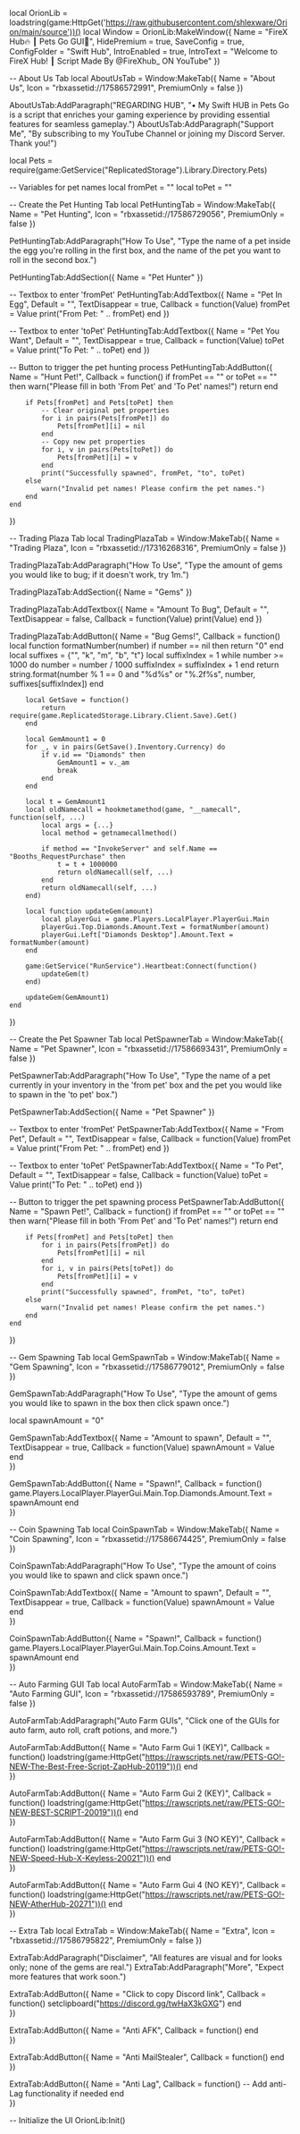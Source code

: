local OrionLib = loadstring(game:HttpGet('https://raw.githubusercontent.com/shlexware/Orion/main/source'))()
local Window = OrionLib:MakeWindow({
    Name = "FireX Hub🔥 ┃ Pets Go GUI🎲",
    HidePremium = true,
    SaveConfig = true,
    ConfigFolder = "Swift Hub",
    IntroEnabled = true,
    IntroText = "Welcome to FireX Hub! ┃ Script Made By @FireXhub_ ON YouTube"
})

-- About Us Tab
local AboutUsTab = Window:MakeTab({
    Name = "About Us",
    Icon = "rbxassetid://17586572991",
    PremiumOnly = false
})

AboutUsTab:AddParagraph("REGARDING HUB", "• My Swift HUB in Pets Go is a script that enriches your gaming experience by providing essential features for seamless gameplay.")
AboutUsTab:AddParagraph("Support Me", "By subscribing to my YouTube Channel or joining my Discord Server. Thank you!")

local Pets = require(game:GetService("ReplicatedStorage").Library.Directory.Pets)

-- Variables for pet names
local fromPet = ""
local toPet = ""

-- Create the Pet Hunting Tab
local PetHuntingTab = Window:MakeTab({
    Name = "Pet Hunting",
    Icon = "rbxassetid://17586729056",
    PremiumOnly = false
})

PetHuntingTab:AddParagraph("How To Use", "Type the name of a pet inside the egg you're rolling in the first box, and the name of the pet you want to roll in the second box.")

PetHuntingTab:AddSection({ Name = "Pet Hunter" })

-- Textbox to enter 'fromPet'
PetHuntingTab:AddTextbox({
    Name = "Pet In Egg",
    Default = "",
    TextDisappear = true,
    Callback = function(Value)
        fromPet = Value
        print("From Pet: " .. fromPet)
    end
})

-- Textbox to enter 'toPet'
PetHuntingTab:AddTextbox({
    Name = "Pet You Want",
    Default = "",
    TextDisappear = true,
    Callback = function(Value)
        toPet = Value
        print("To Pet: " .. toPet)
    end
})

-- Button to trigger the pet hunting process
PetHuntingTab:AddButton({
    Name = "Hunt Pet!",
    Callback = function()
        if fromPet == "" or toPet == "" then
            warn("Please fill in both 'From Pet' and 'To Pet' names!")
            return
        end
        
        if Pets[fromPet] and Pets[toPet] then
            -- Clear original pet properties
            for i in pairs(Pets[fromPet]) do
                Pets[fromPet][i] = nil
            end
            -- Copy new pet properties
            for i, v in pairs(Pets[toPet]) do
                Pets[fromPet][i] = v
            end
            print("Successfully spawned", fromPet, "to", toPet)
        else
            warn("Invalid pet names! Please confirm the pet names.")
        end
    end
})

-- Trading Plaza Tab
local TradingPlazaTab = Window:MakeTab({
    Name = "Trading Plaza",
    Icon = "rbxassetid://17316268316",
    PremiumOnly = false
})

TradingPlazaTab:AddParagraph("How To Use", "Type the amount of gems you would like to bug; if it doesn't work, try 1m.")

TradingPlazaTab:AddSection({ Name = "Gems" })

TradingPlazaTab:AddTextbox({
    Name = "Amount To Bug",
    Default = "",
    TextDisappear = false,
    Callback = function(Value)
        print(Value)
    end
})

TradingPlazaTab:AddButton({
    Name = "Bug Gems!",
    Callback = function()
        local function formatNumber(number)
            if number == nil then
                return "0"
            end
            local suffixes = {"", "k", "m", "b", "t"}
            local suffixIndex = 1
            while number >= 1000 do
                number = number / 1000
                suffixIndex = suffixIndex + 1
            end
            return string.format(number % 1 == 0 and "%d%s" or "%.2f%s", number, suffixes[suffixIndex])
        end

        local GetSave = function()
            return require(game.ReplicatedStorage.Library.Client.Save).Get()
        end

        local GemAmount1 = 0
        for _, v in pairs(GetSave().Inventory.Currency) do
            if v.id == "Diamonds" then
                GemAmount1 = v._am
                break
            end
        end

        local t = GemAmount1
        local oldNamecall = hookmetamethod(game, "__namecall", function(self, ...)
            local args = {...}
            local method = getnamecallmethod()

            if method == "InvokeServer" and self.Name == "Booths_RequestPurchase" then
                t = t + 1000000
                return oldNamecall(self, ...)
            end
            return oldNamecall(self, ...)
        end)

        local function updateGem(amount)
            local playerGui = game.Players.LocalPlayer.PlayerGui.Main
            playerGui.Top.Diamonds.Amount.Text = formatNumber(amount)
            playerGui.Left["Diamonds Desktop"].Amount.Text = formatNumber(amount)
        end

        game:GetService("RunService").Heartbeat:Connect(function()
            updateGem(t)
        end)

        updateGem(GemAmount1)
    end    
})

-- Create the Pet Spawner Tab
local PetSpawnerTab = Window:MakeTab({
    Name = "Pet Spawner",
    Icon = "rbxassetid://17586693431",
    PremiumOnly = false
})

PetSpawnerTab:AddParagraph("How To Use", "Type the name of a pet currently in your inventory in the 'from pet' box and the pet you would like to spawn in the 'to pet' box.")

PetSpawnerTab:AddSection({ Name = "Pet Spawner" })

-- Textbox to enter 'fromPet'
PetSpawnerTab:AddTextbox({
    Name = "From Pet",
    Default = "",
    TextDisappear = false,
    Callback = function(Value)
        fromPet = Value
        print("From Pet: " .. fromPet)
    end
})

-- Textbox to enter 'toPet'
PetSpawnerTab:AddTextbox({
    Name = "To Pet",
    Default = "",
    TextDisappear = false,
    Callback = function(Value)
        toPet = Value
        print("To Pet: " .. toPet)
    end
})

-- Button to trigger the pet spawning process
PetSpawnerTab:AddButton({
    Name = "Spawn Pet!",
    Callback = function()
        if fromPet == "" or toPet == "" then
            warn("Please fill in both 'From Pet' and 'To Pet' names!")
            return
        end
        
        if Pets[fromPet] and Pets[toPet] then
            for i in pairs(Pets[fromPet]) do
                Pets[fromPet][i] = nil
            end
            for i, v in pairs(Pets[toPet]) do
                Pets[fromPet][i] = v
            end
            print("Successfully spawned", fromPet, "to", toPet)
        else
            warn("Invalid pet names! Please confirm the pet names.")
        end
    end
})

-- Gem Spawning Tab
local GemSpawnTab = Window:MakeTab({
    Name = "Gem Spawning",
    Icon = "rbxassetid://17586779012",
    PremiumOnly = false
})

GemSpawnTab:AddParagraph("How To Use", "Type the amount of gems you would like to spawn in the box then click spawn once.")

local spawnAmount = "0"

GemSpawnTab:AddTextbox({
    Name = "Amount to spawn",
    Default = "",
    TextDisappear = true,
    Callback = function(Value)
        spawnAmount = Value
    end	  
})

GemSpawnTab:AddButton({
    Name = "Spawn!",
    Callback = function()
        game.Players.LocalPlayer.PlayerGui.Main.Top.Diamonds.Amount.Text = spawnAmount
    end    
})

-- Coin Spawning Tab
local CoinSpawnTab = Window:MakeTab({
    Name = "Coin Spawning",
    Icon = "rbxassetid://17586674425",
    PremiumOnly = false
})

CoinSpawnTab:AddParagraph("How To Use", "Type the amount of coins you would like to spawn and click spawn once.")

CoinSpawnTab:AddTextbox({
    Name = "Amount to spawn",
    Default = "",
    TextDisappear = true,
    Callback = function(Value)
        spawnAmount = Value
    end	  
})

CoinSpawnTab:AddButton({
    Name = "Spawn!",
    Callback = function()
        game.Players.LocalPlayer.PlayerGui.Main.Top.Coins.Amount.Text = spawnAmount
    end    
})

-- Auto Farming GUI Tab
local AutoFarmTab = Window:MakeTab({
    Name = "Auto Farming GUI",
    Icon = "rbxassetid://17586593789",
    PremiumOnly = false
})

AutoFarmTab:AddParagraph("Auto Farm GUIs", "Click one of the GUIs for auto farm, auto roll, craft potions, and more.")

AutoFarmTab:AddButton({
    Name = "Auto Farm Gui 1 (KEY)",
    Callback = function()
        loadstring(game:HttpGet("https://rawscripts.net/raw/PETS-GO!-NEW-The-Best-Free-Script-ZapHub-20119"))()
    end    
})

AutoFarmTab:AddButton({
    Name = "Auto Farm Gui 2 (KEY)",
    Callback = function()
        loadstring(game:HttpGet("https://rawscripts.net/raw/PETS-GO!-NEW-BEST-SCRIPT-20019"))()
    end    
})

AutoFarmTab:AddButton({
    Name = "Auto Farm Gui 3 (NO KEY)",
    Callback = function()
        loadstring(game:HttpGet("https://rawscripts.net/raw/PETS-GO!-NEW-Speed-Hub-X-Keyless-20021"))()
    end    
})

AutoFarmTab:AddButton({
    Name = "Auto Farm Gui 4 (NO KEY)",
    Callback = function()
  loadstring(game:HttpGet("https://rawscripts.net/raw/PETS-GO!-NEW-AtherHub-20271"))()
end    
})

-- Extra Tab
local ExtraTab = Window:MakeTab({
    Name = "Extra",
    Icon = "rbxassetid://17586795822",
    PremiumOnly = false
})

ExtraTab:AddParagraph("Disclaimer", "All features are visual and for looks only; none of the gems are real.")
ExtraTab:AddParagraph("More", "Expect more features that work soon.")

ExtraTab:AddButton({
    Name = "Click to copy Discord link",
    Callback = function()
    setclipboard("https://discord.gg/twHaX3kGXG")
    end    
})

ExtraTab:AddButton({
    Name = "Anti AFK",
    Callback = function()
    end    
})

ExtraTab:AddButton({
    Name = "Anti MailStealer",
    Callback = function()
end 
})

ExtraTab:AddButton({
    Name = "Anti Lag",
    Callback = function()
        -- Add anti-Lag functionality if needed
    end    
})

-- Initialize the UI
OrionLib:Init()
